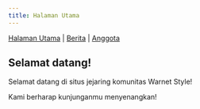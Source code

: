 ```yaml
---
title: Halaman Utama
---
```


[Halaman Utama](https://warnetstyle.github.io/)
| [Berita](https://warnetstyle.github.io/berita.html)
| [Anggota](https://warnetstyle.github.io/anggota.html)

## Selamat datang!

Selamat datang di situs jejaring komunitas Warnet Style!

Kami berharap kunjunganmu menyenangkan!
